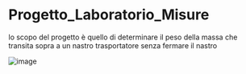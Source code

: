 # Progetto_Laboratorio_Misure
lo scopo del progetto è quello di determinare il peso della massa che transita sopra a un nastro trasportatore senza fermare il nastro

![image](https://user-images.githubusercontent.com/49036361/153436654-dd001aff-e8d1-47e7-9933-15f0ee7914e0.png)

